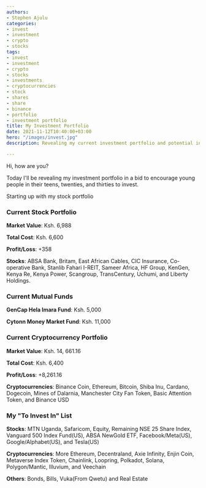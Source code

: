 ```yaml
---
authors:
- Stephen Ajulu
categories:
- invest
- investment
- crypto
- stocks
tags:
- invest
- investment
- crypto
- stocks
- investments
- cryptocurrencies
- stock
- shares
- share
- binance
- portfolio
- investment portfolio
title: My Investment Portfolio
date: 2021-11-12T10:40:00+03:00
hero: "/images/invest.jpg"
description: Revealing my current investment portfolio and potential invest list

---
```

Hi, how are you?

Today I'll be revealing my investment portfolio in a bid to encourage young people in their teens, twenties, and thirties to invest.

Starting up with my stock portfolio

### Current Stock Portfolio

**Market Value**: Ksh. 6,988

**Total Cost**: Ksh. 6,600

**Profit/Loss**: +358

**Stocks**: ABSA Bank, Britam, East African Cables, CIC Insurance, Co-operative Bank, Stanlib Fahari I-REIT, Sameer Africa, HF Group, KenGen, Kenya Re, Kenya Power, Scangroup, TransCentury, Uchumi, and Liberty Holdings.

### Current Mutual Funds

**GenCap Hela Imara Fund**: Ksh. 5,000

**Cytonn Money Market Fund**: Ksh. 11,000

### Current Cryptocurrency Portfolio

**Market Value**: Ksh. 14, 661.16

**Total Cost**: Ksh. 6,400

**Profit/Loss**: +8,261.16

**Cryptocurrencies**: Binance Coin, Ethereum, Bitcoin, Shiba Inu, Cardano, Dogecoin, Mines of Dalarnia, Manchester City Fan Token, Basic Attention Token, and Binance USD

### My "To Invest In" List

**Stocks**: MTN Uganda, Safaricom, Equity, Remaining NSE 25 Share Index, Vanguard 500 Index Fund(US), ABSA NewGold ETF, Facebook/Meta(US), Google/Alphabet(US),  and Tesla(US)

**Cryptocurrencies**: More Ethereum, Decentraland, Axie Infinity, Enjin Coin, Metaverse Index Token, Chainlink, Loopring, Polkadot, Solana, Polygon/Mantic, Illuvium, and Veechain

**Others**: Bonds, Bills, Vuka(From Qwetu) and Real Estate